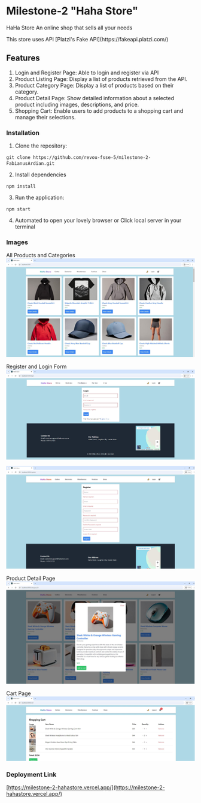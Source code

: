 # Milestone-2 "Haha Store"
<p>HaHa Store An online shop that sells all your needs</p> 
<p>This store uses API [Platzi's Fake API](https://fakeapi.platzi.com/)</p>

## Features
1. Login and Register Page: Able to login and register via API
2. Product Listing Page: Display a list of products retrieved from the API.
3. Product Category Page: Display a list of products based on their category.
4. Product Detail Page: Show detailed information about a selected product including images, descriptions, and price.
5. Shopping Cart: Enable users to add products to a shopping cart and manage their selections.

### Installation
1. Clone the repository:

```
git clone https://github.com/revou-fsse-5/milestone-2-FabianusArdian.git
```

2. Install dependencies

```
npm install
```

3. Run the application:

```
npm start
```

4. Automated to open your lovely browser or Click local server in your terminal

### Images
All Products and Categories
![All Products and Categories](./doc.image/1.JPG)

Register and Login Form
![Login Form](./doc.image/2.JPG)

![Register Form](./doc.image/3.JPG)

Product Detail Page
![Product Detail Page](./doc.image/4.JPG)

Cart Page
![Cart Page](./doc.image/5.JPG)


### Deployment Link

[https://milestone-2-hahastore.vercel.app/](https://milestone-2-hahastore.vercel.app/)
